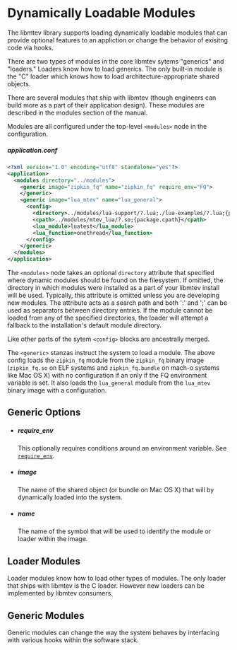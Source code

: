 # Dynamically Loadable Modules

The libmtev library supports loading dynamically loadable modules that can provide
optional features to an appliction or change the behavior of exisitng code via hooks.

There are two types of modules in the core libmtev sytems "generics" and "loaders."
Loaders know how to load generics.  The only built-in module is the "C" loader which
knows how to load architecture-appropriate shared objects.

There are several modules that ship with libmtev (though engineers can build more as
a part of their application design).  These modules are described in the modules
section of the manual.

Modules are all configured under the top-level `<modules>` node in the configuration.

##### application.conf
```xml
<?xml version="1.0" encoding="utf8" standalone="yes"?>
<application>
  <modules directory="../modules">
    <generic image="zipkin_fq" name="zipkin_fq" require_env="FQ">
    </generic>
    <generic image="lua_mtev" name="lua_general">
      <config>
        <directory>../modules/lua-support/?.lua;./lua-examples/?.lua;{package.path}</directory>
        <cpath>../modules/mtev_lua/?.so;{package.cpath}</cpath>
        <lua_module>luatest</lua_module>
        <lua_function>onethread</lua_function>
      </config>
    </generic>
  </modules>
</application>
```

The `<modules>` node takes an optional `directory` attribute that specified where dynamic modules should
be found on the filesystem.  If omitted, the directory in which modules were installed as a part of your
libmtev install will be used.  Typically, this attribute is omitted unless you are developing new modules.
The attribute acts as a search path and both ':' and ';' can be used as separators between directory entries.
If the module cannot be loaded from any of the specified directories, the loader will attempt a fallback
to the installation's default module directory.

Like other parts of the sytem `<config>` blocks are ancestrally merged.

The `<generic>` stanzas instruct the system to load a module.  The above config loads the `zipkin_fq` module
from the `zipkin_fq` binary image (`zipkin_fq.so` on ELF systems and `zipkin_fq.bundle` on mach-o systems like Mac OS X)
with no configuration if an only if the FQ environment variable is set.  It also loads the `lua_general` module
from the `lua_mtev` binary image with a configuration.

## Generic Options

 * ##### require_env

   This optionally requires conditions around an environment variable.  See
   [`require_env`](README.md#requireenv).

 * ##### image

   The name of the shared object (or bundle on Mac OS X) that will by dynamically loaded
   into the system.

 * ##### name

   The name of the symbol that will be used to identify the module or loader within the image.

## Loader Modules

Loader modules know how to load other types of modules.  The only loader that ships with
libmtev is the C loader.  However new loaders can be implemented by libmtev consumers.

## Generic Modules

Generic modules can change the way the system behaves by interfacing with various hooks
within the software stack.
